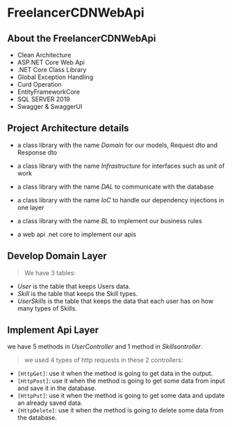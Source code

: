 # FreelancerCDNWebApi

## About the FreelancerCDNWebApi
- Clean Architecture
- ASP.NET Core Web Api
- .NET Core Class Library
- Global Exception Handling
- Curd Operation
- EntityFrameworkCore
- SQL SERVER 2019
- Swagger & SwaggerUI

## Project Architecture details
- a class library with the name *Domain* for our models, Request dto and Response dto

- a class library with the name *Infrastructure* for interfaces such as unit of work 

- a class library with the name *DAL* to communicate with the database

- a class library with the name *IoC* to handle our dependency injections in one layer

- a class library with the name *BL* to implement our business rules 

- a web api .net core to implement our apis

## Develop Domain Layer
> We have 3 tables:
  - *User* is the table that keeps Users data.
  - *Skill* is the table that keeps the Skill types.
  - *UserSkills* is the table that keeps the data that each user has on how many types of Skills.

## Implement Api Layer
we have 5 methods in *UserController* and 1 method in *Skillsontroller*.
> we used 4 types of http requests in these 2 controllers:
  - `[HttpGet]`: use it when the method is going to get data in the output.
  - `[HttpPost]`: use it when the method is going to get some data from input and save it in the database.
  - `[HttpPut]`: use it when the method is going to get some data and update an already saved data.
  - `[HttpDelete]`: use it when the method is going to delete some data from the database.
